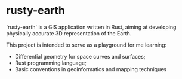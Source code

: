 # rusty-earth
'rusty-earth' is a GIS application written in Rust, aiming at developing physically accurate 3D representation of the Earth.

This project is intended to serve as a playground for me learning:
  - Differential geometry for space curves and surfaces;
  - Rust programming language;
  - Basic conventions in geoinformatics and mapping techniques
